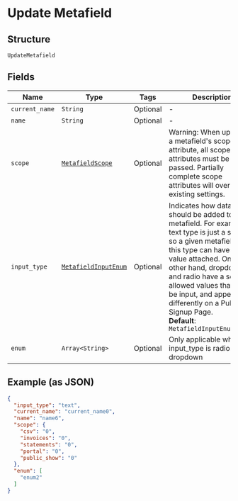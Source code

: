 
# Update Metafield

## Structure

`UpdateMetafield`

## Fields

| Name | Type | Tags | Description |
|  --- | --- | --- | --- |
| `current_name` | `String` | Optional | - |
| `name` | `String` | Optional | - |
| `scope` | [`MetafieldScope`](../../doc/models/metafield-scope.md) | Optional | Warning: When updating a metafield's scope attribute, all scope attributes must be passed. Partially complete scope attributes will override the existing settings. |
| `input_type` | [`MetafieldInputEnum`](../../doc/models/metafield-input-enum.md) | Optional | Indicates how data should be added to the metafield. For example, a text type is just a string, so a given metafield of this type can have any value attached. On the other hand, dropdown and radio have a set of allowed values that can be input, and appear differently on a Public Signup Page.<br>**Default**: `MetafieldInputEnum::TEXT` |
| `enum` | `Array<String>` | Optional | Only applicable when input_type is radio or dropdown |

## Example (as JSON)

```json
{
  "input_type": "text",
  "current_name": "current_name0",
  "name": "name6",
  "scope": {
    "csv": "0",
    "invoices": "0",
    "statements": "0",
    "portal": "0",
    "public_show": "0"
  },
  "enum": [
    "enum2"
  ]
}
```

